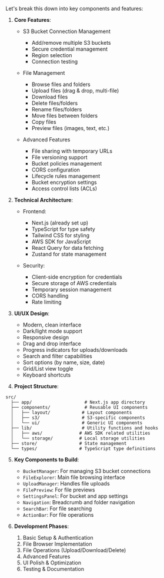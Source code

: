  Let's break this down into key components and features:

1. **Core Features**:
   - S3 Bucket Connection Management
     - Add/remove multiple S3 buckets
     - Secure credential management
     - Region selection
     - Connection testing
   
   - File Management
     - Browse files and folders
     - Upload files (drag & drop, multi-file)
     - Download files
     - Delete files/folders
     - Rename files/folders
     - Move files between folders
     - Copy files
     - Preview files (images, text, etc.)

   - Advanced Features
     - File sharing with temporary URLs
     - File versioning support
     - Bucket policies management
     - CORS configuration
     - Lifecycle rules management
     - Bucket encryption settings
     - Access control lists (ACLs)

2. **Technical Architecture**:
   - Frontend:
     - Next.js (already set up)
     - TypeScript for type safety
     - Tailwind CSS for styling
     - AWS SDK for JavaScript
     - React Query for data fetching
     - Zustand for state management
   
   - Security:
     - Client-side encryption for credentials
     - Secure storage of AWS credentials
     - Temporary session management
     - CORS handling
     - Rate limiting

3. **UI/UX Design**:
   - Modern, clean interface
   - Dark/light mode support
   - Responsive design
   - Drag and drop interface
   - Progress indicators for uploads/downloads
   - Search and filter capabilities
   - Sort options (by name, size, date)
   - Grid/List view toggle
   - Keyboard shortcuts

4. **Project Structure**:
```
src/
  ├── app/                    # Next.js app directory
  ├── components/             # Reusable UI components
  │   ├── layout/            # Layout components
  │   ├── s3/                # S3-specific components
  │   └── ui/                # Generic UI components
  ├── lib/                   # Utility functions and hooks
  │   ├── aws/              # AWS SDK related utilities
  │   └── storage/          # Local storage utilities
  ├── store/                # State management
  └── types/                # TypeScript type definitions
```

5. **Key Components to Build**:
   - `BucketManager`: For managing S3 bucket connections
   - `FileExplorer`: Main file browsing interface
   - `UploadManager`: Handles file uploads
   - `FilePreview`: For file previews
   - `SettingsPanel`: For bucket and app settings
   - `Navigation`: Breadcrumb and folder navigation
   - `SearchBar`: For file searching
   - `ActionBar`: For file operations

6. **Development Phases**:
   1. Basic Setup & Authentication
   2. File Browser Implementation
   3. File Operations (Upload/Download/Delete)
   4. Advanced Features
   5. UI Polish & Optimization
   6. Testing & Documentation
